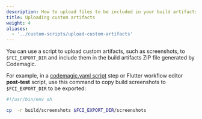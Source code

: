 ```yaml
---
description: How to upload files to be included in your build artifacts ZIP file
title: Uploading custom artifacts
weight: 4
aliases:
  - '../custom-scripts/upload-custom-artifacts'
---
```


You can use a script to upload custom artifacts, such as screenshots, to `$FCI_EXPORT_DIR` and include them in the build artifacts ZIP file generated by Codemagic.

For example, in a [codemagic.yaml script](../getting-started/yaml/#scripts) step or Flutter workflow editor **post-test** script, use this command to copy build screenshots to `$FCI_EXPORT_DIR` to be exported:

```bash
#!/usr/bin/env sh

cp  -r build/screenshots $FCI_EXPORT_DIR/screenshots
```